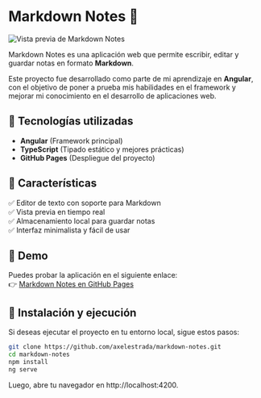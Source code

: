 # Markdown Notes 📝  

![Vista previa de Markdown Notes](./preview.jpg)

Markdown Notes es una aplicación web que permite escribir, editar y guardar notas en formato **Markdown**.  

Este proyecto fue desarrollado como parte de mi aprendizaje en **Angular**, con el objetivo de poner a prueba mis habilidades en el framework y mejorar mi conocimiento en el desarrollo de aplicaciones web.  

## 🚀 Tecnologías utilizadas  
- **Angular** (Framework principal)  
- **TypeScript** (Tipado estático y mejores prácticas)  
- **GitHub Pages** (Despliegue del proyecto)  

## 📌 Características  
✅ Editor de texto con soporte para Markdown  
✅ Vista previa en tiempo real  
✅ Almacenamiento local para guardar notas  
✅ Interfaz minimalista y fácil de usar  

## 🔗 Demo  
Puedes probar la aplicación en el siguiente enlace:  
👉 [Markdown Notes en GitHub Pages](https://axelestrada.github.io/markdown-notes)  

## 📂 Instalación y ejecución  
Si deseas ejecutar el proyecto en tu entorno local, sigue estos pasos:  

```sh
git clone https://github.com/axelestrada/markdown-notes.git
cd markdown-notes
npm install
ng serve
```

Luego, abre tu navegador en http://localhost:4200.